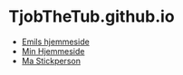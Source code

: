 # TjobTheTub.github.io

- [Emils hjemmeside](https://wackhair.github.io)
- [Min Hjemmeside](Website/index.html)
- [Ma Stickperson](Forside/Taendstikmand)

